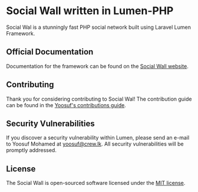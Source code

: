 # Social Wall written in Lumen-PHP

Social Wal is a stunningly fast PHP social network built using Laravel Lumen Framework.

## Official Documentation

Documentation for the framework can be found on the [Social Wall website](https://yoosuf.co/wall).

## Contributing

Thank you for considering contributing to Social Wal! The contribution guide can be found in the [Yoosuf's contributions guide](https://yoosuf.co/contributions).

## Security Vulnerabilities

If you discover a security vulnerability within Lumen, please send an e-mail to Yoosuf Mohamed at yoosuf@crew.lk. All security vulnerabilities will be promptly addressed.

## License

The Social Wall is open-sourced software licensed under the [MIT license](https://opensource.org/licenses/MIT).
